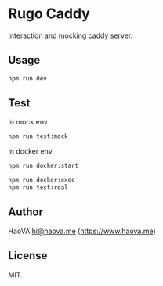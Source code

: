 # Rugo Caddy

Interaction and mocking caddy server.

## Usage

```bash
npm run dev
```

## Test

In mock env

```bash
npm run test:mock
```

In docker env

```bash
npm run docker:start
```

```bash
npm run docker:exec
npm run test:real
```

## Author

HaoVA <hi@haova.me> (https://www.haova.me)

## License

MIT.
